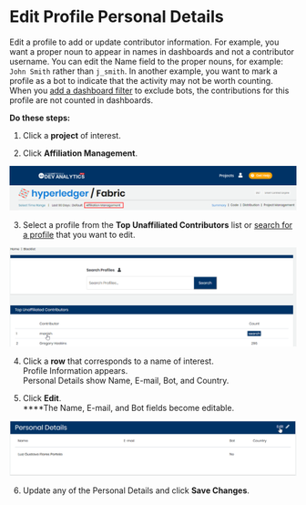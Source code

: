 # Edit Profile Personal Details

Edit a profile to add or update contributor information. For example, you want a proper noun to appear in names in dashboards and not a contributor username. You can edit the Name field to the proper nouns, for example: `John Smith` rather than `j_smith`. In another example, you want to mark a profile as a bot to indicate that the activity may not be worth counting. When you [add a dashboard filter](../view-dashboard-analytics/add-and-manage-data-filters.md#AddandManageDataFilters-AddaFilter) to exclude bots, the contributions for this profile are not counted in dashboards.

**Do these steps:**

1. Click a **project** of interest.

2. Click **Affiliation Management**.

![Affiliation Management](../../../.gitbook/assets/affiliation-management.png)

3. Select a profile from the **Top Unaffiliated Contributors** list or [search for a profile](find-a-profile.md) that you want to edit.

![](../../../.gitbook/assets/18088125.png)

4. Click a **row** that corresponds to a name of interest.  
Profile Information appears.  
Personal Details show Name, E-mail, Bot, and Country.

5. Click **Edit**.  
****The Name, E-mail, and Bot fields become editable.

![](../../../.gitbook/assets/18088126.png)

6. Update any of the Personal Details and click **Save Changes**.

